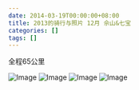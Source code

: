 ```yaml
---
date: 2014-03-19T00:00:00+08:00
title: 2013的骑行与照片 12月 佘山&七宝
categories: []
tags: []
---
```

全程65公里

![Image](/_image/2014-03-18/13-05-51.jpg)
![Image](/_image/2014-03-18/13-05-53.jpg)
![Image](/_image/2014-03-18/13-05-53.jpg)
![Image](/_image/2014-03-18/13-05-55.jpg)
